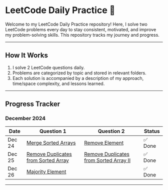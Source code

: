 # LeetCode Daily Practice 🚀

Welcome to my LeetCode Daily Practice repository! Here, I solve two LeetCode problems every day to stay consistent, motivated, and improve my problem-solving skills. This repository tracks my journey and progress.

---

## **How It Works**
1. I solve 2 LeetCode questions daily.
2. Problems are categorized by topic and stored in relevant folders.
3. Each solution is accompanied by a description of my approach, time/space complexity, and lessons learned.

---

## **Progress Tracker**

### **December 2024**
| Date       | Question 1                               | Question 2                                | Status    |
|------------|------------------------------------------|-------------------------------------------|-----------|
| Dec 24     | [Merge Sorted Arrays](https://leetcode.com/problems/merge-sorted-array/) | [Remove Element](https://leetcode.com/problems/remove-element/) | ✅ Done |
| Dec 25     | [Remove Duplicates from Sorted Array](https://leetcode.com/problems/remove-duplicates-from-sorted-array/) | [Remove Duplicates from Sorted Array II](https://leetcode.com/problems/remove-duplicates-from-sorted-array-ii/) | ✅ Done |
| Dec 26     | [Majority Element](https://leetcode.com/problems/majority-element/) |  | ✅ Done |

---

